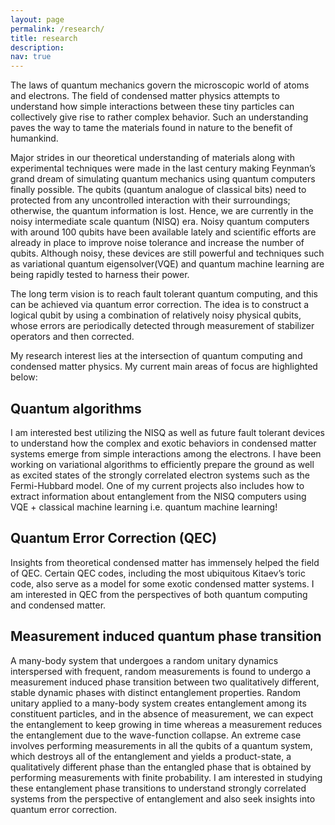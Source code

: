 ```yaml
---
layout: page
permalink: /research/
title: research
description:
nav: true
---
```


The laws of quantum mechanics govern the microscopic world of atoms and electrons. The field of condensed matter physics attempts to understand how simple interactions between these tiny particles can collectively give rise to rather complex behavior. Such an understanding paves the way to tame the materials found in nature to the benefit of humankind.

Major strides in our theoretical understanding of materials along with experimental techniques were made in the last century making Feynman’s grand dream of simulating quantum mechanics using quantum computers finally possible. The qubits (quantum analogue of classical bits) need to protected from any uncontrolled interaction with their surroundings; otherwise, the quantum information is lost. Hence, we are currently in the noisy intermediate scale quantum (NISQ) era. Noisy quantum computers with around 100 qubits have been available lately and scientific efforts are already in place to improve noise tolerance and increase the number of qubits. Although noisy, these devices are still powerful and techniques such as variational quantum eigensolver(VQE) and quantum machine learning are being rapidly tested to harness their power. 

The long term vision is to reach fault tolerant quantum computing, and this can be achieved via quantum error correction. The idea is to construct a logical qubit by using a combination of relatively noisy physical qubits, whose errors are periodically detected through measurement of stabilizer operators and then corrected. 

My research interest lies at the intersection of quantum computing and condensed matter physics. My current main areas of focus are highlighted below:

## Quantum algorithms
I am interested best utilizing the NISQ as well as future fault tolerant devices to understand how the complex and exotic behaviors in condensed matter systems emerge from simple interactions among the electrons. I have been working on variational algorithms to efficiently prepare the ground as well as excited states of the strongly correlated electron systems such as the Fermi-Hubbard model. One of my current projects also includes how to extract information about entanglement from the NISQ computers using VQE + classical machine learning i.e. quantum machine learning!

## Quantum Error Correction (QEC)
Insights from theoretical condensed matter has immensely helped the field of QEC.  Certain QEC codes, including the most ubiquitous Kitaev’s toric code, also serve as a model for some exotic condensed matter systems. I am interested in QEC from the perspectives of both quantum computing and condensed matter.

## Measurement induced quantum phase transition
A many-body system that undergoes a random unitary dynamics interspersed with frequent, random measurements is found to undergo a measurement induced phase transition between two qualitatively different, stable dynamic phases with distinct entanglement properties. Random unitary applied to a many-body system creates entanglement among its constituent particles, and in the absence of measurement, we can expect the entanglement to keep growing in time whereas a measurement reduces the entanglement due to the wave-function collapse. An extreme case involves performing measurements in all the qubits of a quantum system, which destroys all of the entanglement and yields a product-state, a qualitatively different phase than the entangled phase that is obtained by performing measurements with finite probability. I am interested in studying these entanglement phase transitions to understand strongly correlated systems from the perspective of entanglement and also seek insights into quantum error correction. 

<!-- For now, this page is assumed to be a static description of your courses. You can convert it to a collection similar to `_projects/` so that you can have a dedicated page for each course.

Organize your courses by years, topics, or universities, however you like! -->
